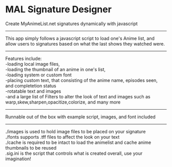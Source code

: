 MAL Signature Designer
====================

Create MyAnimeList.net signatures dynamically with javascript

-------------------------------------------
This app simply follows a javascript script to load one's Anime list, and allow users to signatures based on what the last 
shows they watched were.

-------------------------------------------
Features include:<br>
-loading local image files, <br>
-loading the thumbnail of an anime in one's list,<br>
-loading system or custom font<br>
-placing custom text, that consisting of the anime name, episodes seen, and completetion status<br>
-rotatable text and images<br>
-and a large list of Filters to alter the look of text and images such as warp,skew,sharpen,opacitize,colorize, and many more

-------------------------------------------
Runnable out of the box with example script, images, and font included

-------------------------------------------
./images is used to hold image files to be placed on your signature<br>
./fonts supports .tff files to affect the look on your text<br>
./cache is required to be intact to load the animelist and cache anime thumbnails to be reused<br>
.sig.ini is the script that controls what is created overall, use your imagination!<br>
